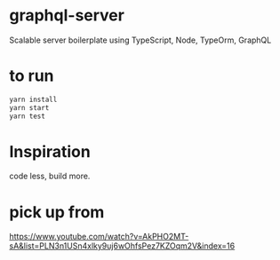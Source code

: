 # graphql-server

Scalable server boilerplate using TypeScript, Node, TypeOrm, GraphQL

# to run

```bash
yarn install
yarn start
yarn test
```

# Inspiration

code less, build more.

# pick up from

https://www.youtube.com/watch?v=AkPHO2MT-sA&list=PLN3n1USn4xlky9uj6wOhfsPez7KZOqm2V&index=16
